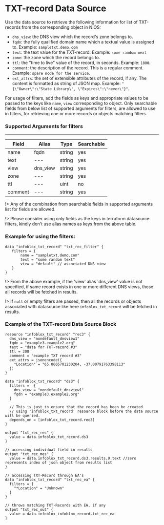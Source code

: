 # TXT-record Data Source

Use the data source to retrieve the following information for list of TXT-records from the corresponding object in NIOS:

* `dns_view`: the DNS view which the record's zone belongs to.
* `fqdn`: the fully qualified domain name which a textual value is assigned to. Example: `sampletxt.demo.com`
* `text`: the text value for the TXT-record. Example: `some random next`
* `zone`: the zone which the record belongs to.
* `ttl`: the "time to live" value of the record, in seconds. Example: `1800`.
* `comment`: the description of the record. This is a regular comment. Example: `spare node for the service`.
* `ext_attrs`: the set of extensible attributes of the record, if any. The content is formatted as string of JSON map. Example: `"{\"Owner\":\"State Library\", \"Expires\":\"never\"}"`.

For usage of filters, add the fields as keys and appropriate values to be passed to the keys like `name`, `view` corresponding to object. Only searchable fields
from below list of supported arguments for filters, are allowed to use in filters, for retrieving one or more records or objects matching
filters.

### Supported Arguments for filters

-----

| Field   | Alias    | Type   | Searchable |
|---------|----------|--------|------------|
| name    | fqdn     | string | yes        |
| text    | ---      | string | yes        |
| view    | dns_view | string | yes        |
| zone    | ---      | string | yes        |
| ttl     | ---      | uint   | no         |
| comment | ---      | string | yes        |

!> Any of the combination from searchable fields in supported arguments list for fields are allowed.

!> Please consider using only fields as the keys in terraform datasource filters, kindly don't use alias names as keys from the above table.

### Example for using the filters:
 ```hcl
 data "infoblox_txt_record" "txt_rec_filter" {
    filters = {
        name = "sampletxt.demo.com"
        text = "some random text"
        view = "default" // associated DNS view
    }
 }
 ```

!> From the above example, if the 'view' alias 'dns_view' value is not specified, if same record exists in one or more different DNS views, those
all records will be fetched in results.

!> If `null` or empty filters are passed, then all the records or objects associated with datasource like here `infoblox_txt_record` will be fetched in results.

### Example of the TXT-record Data Source Block

```hcl
resource "infoblox_txt_record" "rec3" {
  dns_view = "nondefault_dnsview1"
  fqdn = "example3.example2.org"
  text = "data for TXT-record #3"
  ttl = 300
  comment = "example TXT record #3"
  ext_attrs = jsonencode({
    "Location" = "65.8665701230204, -37.00791763398113"
  })
}

data "infoblox_txt_record" "ds3" {
  filters =  {
    dns_view = "nondefault_dnsview1"
    fqdn = "example3.example2.org"
  }

  // This is just to ensure that the record has been be created
  // using 'infoblox_txt_record' resource block before the data source will be queried.
  depends_on = [infoblox_txt_record.rec3]
}

output "txt_rec_res" {
  value = data.infoblox_txt_record.ds3
}

// accessing individual field in results
output "txt_rec_mes" {
  value = data.infoblox_txt_record.ds3.results.0.text //zero represents index of json object from results list
}

// accessing TXT-Record through EA's
data "infoblox_txt_record" "txt_rec_ea" {
  filters = {
    "*Location" = "Unknown"
  }
}

// throws matching TXT-Records with EA, if any
output "txt_rec_out" {
  value = data.infoblox_infoblox_record.txt_rec_ea
}
```
